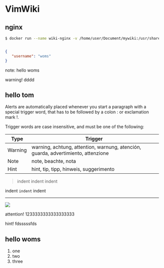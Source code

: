 # VimWiki

## nginx

```bash
$ docker run --name wiki-nginx -v /home/user/Document/mywiki:/usr/share/nginx/html -d -p 80:80 --restart=always nginx
```



```json

{
   "username": "woms"
}
```


note: hello woms


warning! dddd

## hello tom

Alerts are automatically placed whenever you start a paragraph with a special trigger word, that has to be followed by a colon : or exclamation mark !.

Trigger words are case insensitive, and must be one of the following:

| Type    | Trigger                                                                           |
| -----   | -------                                                                           |
| Warning | warning, achtung, attention, warnung, atención, guarda, advertimiento, attenzione |
| Note    | note, beachte, nota                                                               |
| Hint    | hint, tip, tipp, hinweis, suggerimento                                            |

> indent indent indent

indent `indent` indent 



-----


![](http://placekitten.com/300/300) 




attention! 1233333333333333333


hint! fdsssssfds
## hello woms

1. one
2. two
3. three





























